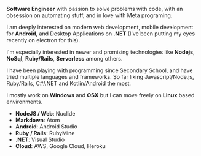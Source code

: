 __Software Engineer__ with passion to solve problems with code, with an obsession on automating stuff, and in love with Meta programing.

I am deeply interested on modern web development, mobile development for **Android**, and Desktop Applications on **.NET** (I've been putting my eyes recently on electron for this).

I'm especially interested in newer and promising technologies like **Nodejs**, **NoSql**, **Ruby/Rails**, **Serverless** among others.

I have been playing with programming since Secondary School, and have tried multiple languages and frameworks. So far liking Javascript/Node.js, Ruby/Rails, C#/.NET and Kotlin/Android the most.

I mostly work on **Windows** and **OSX** but I can move freely on **Linux** based environments.

* **NodeJS / Web**: Nuclide
* **Markdown**: Atom
* **Android**: Android Studio
* **Ruby / Rails**: RubyMine
* **.NET**: Visual Studio
* **Cloud**: AWS, Google Cloud, Heroku
